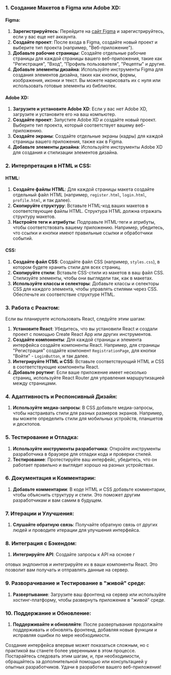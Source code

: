
### 1. Создание Макетов в Figma или Adobe XD:

#### Figma:
1. **Зарегистрируйтесь**: Перейдите на [сайт Figma](https://www.figma.com/) и зарегистрируйтесь, если у вас еще нет аккаунта.
2. **Создайте проект**: После входа в Figma, создайте новый проект и выберите тип проекта (например, "Веб-приложение").
3. **Добавьте рабочие страницы**: Создайте отдельные рабочие страницы для каждой страницы вашего веб-приложения, такие как "Регистрация", "Вход", "Профиль пользователя", "Рецепты" и другие.
4. **Добавьте элементы дизайна**: Используйте инструменты Figma для создания элементов дизайна, таких как кнопки, формы, изображения, иконки и текст. Вы можете нарисовать их с нуля или использовать готовые элементы из библиотек.

#### Adobe XD:
1. **Загрузите и установите Adobe XD**: Если у вас нет Adobe XD, загрузите и установите его на ваш компьютер.
2. **Создайте проект**: Запустите Adobe XD и создайте новый проект. Выберите тип проекта, который соответствует вашему веб-приложению.
3. **Создайте экраны**: Создайте отдельные экраны (кадры) для каждой страницы вашего приложения, также как в Figma.
4. **Добавьте элементы дизайна**: Используйте инструменты Adobe XD для создания и стилизации элементов дизайна.

### 2. Интерпретация в HTML и CSS:

#### HTML:
1. **Создайте файлы HTML**: Для каждой страницы макета создайте отдельный файл HTML (например, `register.html`, `login.html`, `profile.html`, и так далее).
2. **Скопируйте структуру**: Вставьте HTML-код ваших макетов в соответствующие файлы HTML. Структура HTML должна отражать структуру макетов.
3. **Настройте теги и атрибуты**: Подправьте HTML-теги и атрибуты, чтобы соответствовать вашему приложению. Например, убедитесь, что ссылки и кнопки имеют правильные ссылки и обработчики событий.

#### CSS:
1. **Создайте файл CSS**: Создайте файл CSS (например, `styles.css`), в котором будете хранить стили для всех страниц.
2. **Скопируйте стили**: Вставьте CSS-стили из макетов в ваш файл CSS. Стилизуйте элементы, чтобы они выглядели так, как в макетах.
3. **Используйте классы и селекторы**: Добавьте классы и селекторы CSS для каждого элемента, чтобы управлять стилями через CSS. Обеспечьте их соответствие структуре HTML.

### 3. Работа с Реактом:

Если вы планируете использовать React, следуйте этим шагам:

1. **Установите React**: Убедитесь, что вы установили React и создали проект с помощью Create React App или других инструментов.
2. **Создайте компоненты**: Для каждой страницы и элемента интерфейса создайте компоненты React. Например, для страницы "Регистрация" создайте компонент `RegistrationPage`, для кнопки "Войти" - `LoginButton`, и так далее.
3. **Интегрируйте HTML и CSS**: Вставьте соответствующий HTML и CSS в соответствующие компоненты React.
4. **Добавьте роутинг**: Если ваше приложение имеет несколько страниц, используйте React Router для управления маршрутизацией между страницами.

### 4. Адаптивность и Респонсивный Дизайн:

1. **Используйте медиа-запросы**: В CSS добавьте медиа-запросы, чтобы настраивать стили для разных размеров экранов. Например, вы можете определить стили для мобильных устройств, планшетов и десктопов.

### 5. Тестирование и Отладка:

1. **Используйте инструменты разработчика**: Откройте инструменты разработчика в браузере для отладки кода и проверки стилей.
2. **Тестирование**: Протестируйте ваш интерфейс, убедитесь, что он работает правильно и выглядит хорошо на разных устройствах.

### 6. Документация и Комментарии:

1. **Добавьте комментарии**: В коде HTML и CSS добавьте комментарии, чтобы объяснить структуру и стили. Это поможет другим разработчикам и вам самим в будущем.

### 7. Итерации и Улучшения:

1. **Слушайте обратную связь**: Получайте обратную связь от других людей и проводите итерации для улучшения интерфейса.

### 8. Интеграция с Бэкендом:

1. **Интегрируйте API**: Создайте запросы к API на основе г

отовых эндпоинтов и интегрируйте их в ваши компоненты React. Это позволит вам получать и отправлять данные на сервер.

### 9. Разворачивание и Тестирование в "живой" среде:

1. **Развертывание**: Загрузите ваш фронтенд на сервер или используйте хостинг-платформу, чтобы развернуть приложение в "живой" среде.

### 10. Поддержание и Обновление:

1. **Поддерживайте и обновляйте**: После развертывания продолжайте поддерживать и обновлять фронтенд, добавляя новые функции и исправляя ошибки по мере необходимости.

Создание интерфейса впервые может показаться сложным, но с практикой вы станете более уверенными в этом процессе. Постарайтесь следовать этим шагам, и, при необходимости, обращайтесь за дополнительной помощью или консультацией у опытных разработчиков. Удачи в разработке вашего веб-приложения!